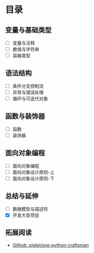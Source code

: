 # 目录

## 变量与基础类型
- [ ] 变量与注释
- [ ] 数值与字符串
- [ ] 容器类型

## 语法结构
- [ ] 条件分支控制流
- [ ] 异常与错误处理
- [ ] 循环与可迭代对象
  
## 函数与装饰器
- [ ] 函数
- [ ] 装饰器

## 面向对象编程
- [ ] 面向对象编程
- [ ] 面向对象设计原则-上
- [ ] 面向对象设计原则-下

## 总结与延伸
- [ ] 数据模型与描述符
- [x] 开发大型项目
## 拓展阅读

- [Github: piglei/one-python-craftsman](https://github.com/piglei/one-python-craftsman)